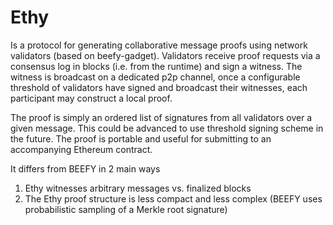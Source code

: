 # Ethy

Is a protocol for generating collaborative message proofs using network validators (based on beefy-gadget).
Validators receive proof requests via a consensus log in blocks (i.e. from the runtime) and sign a witness.
The witness is broadcast on a dedicated p2p channel, once a configurable threshold of validators have signed and
broadcast their witnesses, each participant may construct a local proof.

The proof is simply an ordered list of signatures from all validators over a given message.
This could be advanced to use threshold signing scheme in the future.
The proof is portable and useful for submitting to an accompanying Ethereum contract.

It differs from BEEFY in 2 main ways
1) Ethy witnesses arbitrary messages vs. finalized blocks
2) The Ethy proof structure is less compact and less complex (BEEFY uses probabilistic sampling of a Merkle root signature)
